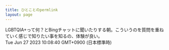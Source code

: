 ```yaml
---
title: ひとことのpermlink
layout: page
---
```

<div class="box" dt="1687828120686">
  LGBTQIA+って何？とBingチャットに聞いたりする朝。こういうのを質問を重ねていく感じで知りたい事を知るの、体験が良い。
  <div class="content is-small">Tue Jun 27 2023 10:08:40 GMT+0900 (日本標準時)</div>
</div>
